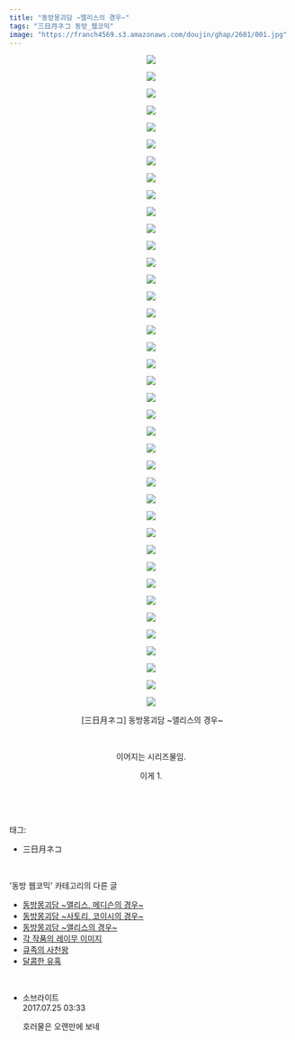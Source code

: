 ```yaml
---
title: "동방몽괴담 ~앨리스의 경우~"
tags: "三日月ネコ 동방_웹코믹"
image: "https://franch4569.s3.amazonaws.com/doujin/ghap/2601/001.jpg"
---
```

<div class="article">
<p style="text-align: center; clear: none; float: none;"><img src="{{ site.imgserver2 }}/ghap/2601/001.jpg"/></p>
<p style="text-align: center; clear: none; float: none;"><img src="{{ site.imgserver2 }}/ghap/2601/002.jpg"/></p>
<p style="text-align: center; clear: none; float: none;"><img src="{{ site.imgserver2 }}/ghap/2601/003.jpg"/></p>
<p style="text-align: center; clear: none; float: none;"><img src="{{ site.imgserver2 }}/ghap/2601/004.jpg"/></p>
<p style="text-align: center; clear: none; float: none;"><img src="{{ site.imgserver2 }}/ghap/2601/005.jpg"/></p>
<p style="text-align: center; clear: none; float: none;"><img src="{{ site.imgserver2 }}/ghap/2601/006.jpg"/></p>
<p style="text-align: center; clear: none; float: none;"><img src="{{ site.imgserver2 }}/ghap/2601/007.jpg"/></p>
<p style="text-align: center; clear: none; float: none;"><img src="{{ site.imgserver2 }}/ghap/2601/008.jpg"/></p>
<p style="text-align: center; clear: none; float: none;"><img src="{{ site.imgserver2 }}/ghap/2601/009.jpg"/></p>
<p style="text-align: center; clear: none; float: none;"><img src="{{ site.imgserver2 }}/ghap/2601/010.jpg"/></p>
<p style="text-align: center; clear: none; float: none;"><img src="{{ site.imgserver2 }}/ghap/2601/011.jpg"/></p>
<p style="text-align: center; clear: none; float: none;"><img src="{{ site.imgserver2 }}/ghap/2601/012.jpg"/></p>
<p style="text-align: center; clear: none; float: none;"><img src="{{ site.imgserver2 }}/ghap/2601/013.jpg"/></p>
<p style="text-align: center; clear: none; float: none;"><img src="{{ site.imgserver2 }}/ghap/2601/014.jpg"/></p>
<p style="text-align: center; clear: none; float: none;"><img src="{{ site.imgserver2 }}/ghap/2601/015.jpg"/></p>
<p style="text-align: center; clear: none; float: none;"><img src="{{ site.imgserver2 }}/ghap/2601/016.jpg"/></p>
<p style="text-align: center; clear: none; float: none;"><img src="{{ site.imgserver2 }}/ghap/2601/017.jpg"/></p>
<p style="text-align: center; clear: none; float: none;"><img src="{{ site.imgserver2 }}/ghap/2601/018.jpg"/></p>
<p style="text-align: center; clear: none; float: none;"><img src="{{ site.imgserver2 }}/ghap/2601/019.jpg"/></p>
<p style="text-align: center; clear: none; float: none;"><img src="{{ site.imgserver2 }}/ghap/2601/020.jpg"/></p>
<p style="text-align: center; clear: none; float: none;"><img src="{{ site.imgserver2 }}/ghap/2601/021.jpg"/></p>
<p style="text-align: center; clear: none; float: none;"><img src="{{ site.imgserver2 }}/ghap/2601/022.jpg"/></p>
<p style="text-align: center; clear: none; float: none;"><img src="{{ site.imgserver2 }}/ghap/2601/023.jpg"/></p>
<p style="text-align: center; clear: none; float: none;"><img src="{{ site.imgserver2 }}/ghap/2601/024.jpg"/></p>
<p style="text-align: center; clear: none; float: none;"><img src="{{ site.imgserver2 }}/ghap/2601/025.jpg"/></p>
<p style="text-align: center; clear: none; float: none;"><img src="{{ site.imgserver2 }}/ghap/2601/026.jpg"/></p>
<p style="text-align: center; clear: none; float: none;"><img src="{{ site.imgserver2 }}/ghap/2601/027.jpg"/></p>
<p style="text-align: center; clear: none; float: none;"><img src="{{ site.imgserver2 }}/ghap/2601/028.jpg"/></p>
<p style="text-align: center; clear: none; float: none;"><img src="{{ site.imgserver2 }}/ghap/2601/029.jpg"/></p>
<p style="text-align: center; clear: none; float: none;"><img src="{{ site.imgserver2 }}/ghap/2601/030.jpg"/></p>
<p style="text-align: center; clear: none; float: none;"><img src="{{ site.imgserver2 }}/ghap/2601/031.jpg"/></p>
<p style="text-align: center; clear: none; float: none;"><img src="{{ site.imgserver2 }}/ghap/2601/032.jpg"/></p>
<p style="text-align: center; clear: none; float: none;"><img src="{{ site.imgserver2 }}/ghap/2601/033.jpg"/></p>
<p style="text-align: center; clear: none; float: none;"><img src="{{ site.imgserver2 }}/ghap/2601/034.jpg"/></p>
<p style="text-align: center; clear: none; float: none;"><img src="{{ site.imgserver2 }}/ghap/2601/035.jpg"/></p>
<p style="text-align: center; clear: none; float: none;"><img src="{{ site.imgserver2 }}/ghap/2601/036.jpg"/></p>
<p style="text-align: center; clear: none; float: none;"><img src="{{ site.imgserver2 }}/ghap/2601/037.jpg"/></p>
<p style="text-align: center; clear: none; float: none;"><img src="{{ site.imgserver2 }}/ghap/2601/038.jpg"/></p>
<p style="text-align: center; clear: none; float: none;"><img src="{{ site.imgserver2 }}/ghap/2601/039.jpg"/></p>
<p style="text-align: center; clear: none; float: none;"> [三日月ネコ] 동방몽괴담 ~앨리스의 경우~</p>
<p style="text-align: center; clear: none; float: none;"><br/></p>
<p style="text-align: center; clear: none; float: none;">이어지는 시리즈물임.</p>
<p style="text-align: center; clear: none; float: none;">이게 1.</p>
<p><br/></p>
</div><br/>
<div class="tagTrail">
<p>태그: </p>
<ul>
<li>三日月ネコ</li>
</ul>
</div><br/>
<div class="another">
<p>'동방 웹코믹' 카테고리의 다른 글</p>
<ul>
<li><a href="/ghap_2603">동방몽괴담 ~앨리스, 메디슨의 경우~</a></li>
<li><a href="/ghap_2602">동방몽괴담 ~사토리, 코이시의 경우~</a></li>
<li><a href="/ghap_2601">동방몽괴담 ~앨리스의 경우~</a></li>
<li><a href="/ghap_2561">각 작품의 레이무 이미지</a></li>
<li><a href="/ghap_2545">큐족의 사천왕</a></li>
<li><a href="/ghap_2538">달콤한 유혹</a></li>
</ul>
</div><br/>
<div class="cb_module cb_fluid">
<div class="cb_wrt cb_profile">
<div class="comment">
<ul>
<li class="cb_thumb_off" id="comment15043537">
<div class="cb_comment_area">
<div class="cb_info_area">
<div class="cb_section">
<span class="cb_nick_name">소브라이트</span>
</div>
<div class="cb_section">
<span class="cb_date">2017.07.25 03:33 </span>
</div>
</div>
<div class="cb_dsc_comment">
<p class="cb_dsc">
											호러물은 오랜만에 보네
										</p>
</div>
</div></li>
</ul>
</div>
</div><!-- commentList close -->
</div><br/>
